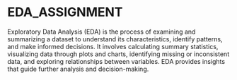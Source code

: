 # EDA_ASSIGNMENT
Exploratory Data Analysis (EDA) is the process of examining and summarizing a dataset to understand its characteristics, identify patterns, and make informed decisions. It involves calculating summary statistics, visualizing data through plots and charts, identifying missing or inconsistent data, and exploring relationships between variables. EDA provides insights that guide further analysis and decision-making.
